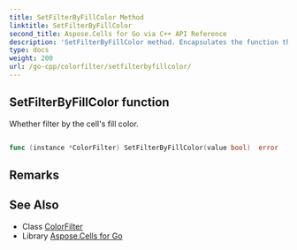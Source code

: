 ```yaml
---
title: SetFilterByFillColor Method 
linktitle: SetFilterByFillColor
second_title: Aspose.Cells for Go via C++ API Reference
description: 'SetFilterByFillColor method. Encapsulates the function that represents setfilterbyfillcolor in Go.'
type: docs
weight: 200
url: /go-cpp/colorfilter/setfilterbyfillcolor/
---
```


## SetFilterByFillColor function

Whether filter by the cell's fill color.

```go

func (instance *ColorFilter) SetFilterByFillColor(value bool)  error

```

## Remarks


## See Also

* Class [ColorFilter](../)
* Library [Aspose.Cells for Go](../../)

